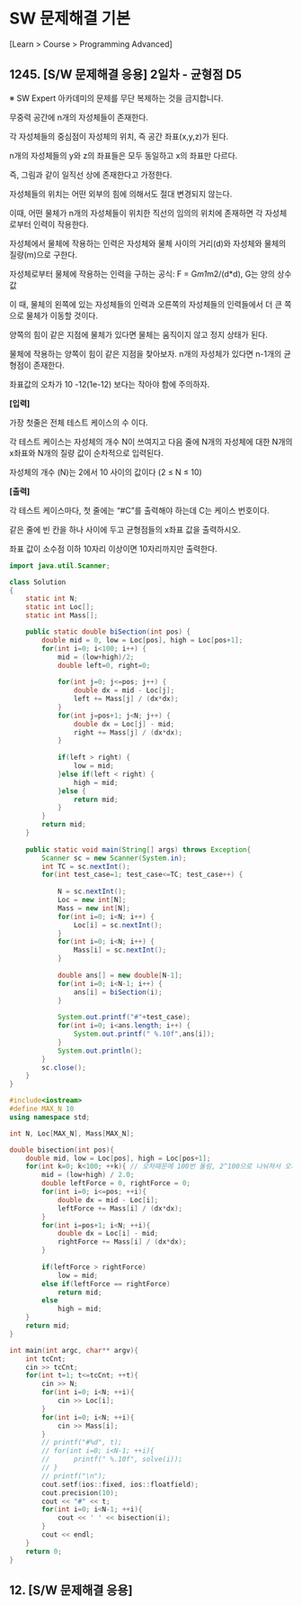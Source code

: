 # SW 문제해결 기본

[Learn > Course > Programming Advanced]

## 1245. [S/W 문제해결 응용] 2일차 - 균형점 D5

  ※ SW Expert 아카데미의 문제를 무단 복제하는 것을 금지합니다.

무중력 공간에 n개의 자성체들이 존재한다.

각 자성체들의 중심점이 자성체의 위치, 즉 공간 좌표(x,y,z)가 된다.

n개의 자성체들의 y와 z의 좌표들은 모두 동일하고 x의 좌표만 다르다.

즉, 그림과 같이 일직선 상에 존재한다고 가정한다.

자성체들의 위치는 어떤 외부의 힘에 의해서도 절대 변경되지 않는다.

이때, 어떤 물체가 n개의 자성체들이 위치한 직선의 임의의 위치에 존재하면 각 자성체로부터 인력이 작용한다.

자성체에서 물체에 작용하는 인력은 자성체와 물체 사이의 거리(d)와 자성체와 물체의 질량(m)으로 구한다.

자성체로부터 물체에 작용하는 인력을 구하는 공식: F = G*m1*m2/(d*d), G는 양의 상수 값  

  이 때, 물체의 왼쪽에 있는 자성체들의 인력과 오른쪽의 자성체들의 인력들에서 더 큰 쪽으로 물체가 이동할 것이다.

양쪽의 힘이 같은 지점에 물체가 있다면 물체는 움직이지 않고 정지 상태가 된다.

물체에 작용하는 양쪽이 힘이 같은 지점을 찾아보자. n개의 자성체가 있다면 n-1개의 균형점이 존재한다.   

좌표값의 오차가 10 -12(1e-12) 보다는 작아야 함에 주의하자.

**[입력]**

가장 첫줄은 전체 테스트 케이스의 수 이다.

각 테스트 케이스는 자성체의 개수 N이 쓰여지고 다음 줄에  N개의 자성체에 대한 N개의 x좌표와 N개의 질량 값이 순차적으로 입력된다.

자성체의 개수 (N)는 2에서 10 사이의 값이다 (2 ≤ N ≤ 10)

**[출력]**

각 테스트 케이스마다, 첫 줄에는 “#C”를 출력해야 하는데 C는 케이스 번호이다.

같은 줄에 빈 칸을 하나 사이에 두고 균형점들의 x좌표 값을 출력하시오.

좌표 값이 소수점 이하 10자리 이상이면 10자리까지만 출력한다.

```java
import java.util.Scanner;

class Solution
{
	static int N;
	static int Loc[];
	static int Mass[];

	public static double biSection(int pos) {
		double mid = 0, low = Loc[pos], high = Loc[pos+1];
		for(int i=0; i<100; i++) {
			mid = (low+high)/2;
			double left=0, right=0;
			
			for(int j=0; j<=pos; j++) {
				double dx = mid - Loc[j];
				left += Mass[j] / (dx*dx);
			}
			for(int j=pos+1; j<N; j++) {
				double dx = Loc[j] - mid;
				right += Mass[j] / (dx*dx);
			}
			
			if(left > right) {
				low = mid;
			}else if(left < right) {
				high = mid;
			}else {
				return mid;
			}
		}
		return mid;
	}
	
	public static void main(String[] args) throws Exception{
		Scanner sc = new Scanner(System.in);
		int TC = sc.nextInt();
		for(int test_case=1; test_case<=TC; test_case++) {
			
			N = sc.nextInt();
			Loc = new int[N];
			Mass = new int[N];
			for(int i=0; i<N; i++) {
				Loc[i] = sc.nextInt();
			}
			for(int i=0; i<N; i++) {
				Mass[i] = sc.nextInt();
			}
			
			double ans[] = new double[N-1];
			for(int i=0; i<N-1; i++) {
				ans[i] = biSection(i);
			}
			
			System.out.printf("#"+test_case);
			for(int i=0; i<ans.length; i++) {
				System.out.printf(" %.10f",ans[i]);
			}
			System.out.println();
		}
		sc.close();
	}
}
```

```C++
#include<iostream>
#define MAX_N 10
using namespace std;

int N, Loc[MAX_N], Mass[MAX_N];

double bisection(int pos){
    double mid, low = Loc[pos], high = Loc[pos+1];
    for(int k=0; k<100; ++k){ // 오차때문에 100번 돌림, 2^100으로 나눠져서 오차범위보다 작아짐
        mid = (low+high) / 2.0;
        double leftForce = 0, rightForce = 0;
        for(int i=0; i<=pos; ++i){
            double dx = mid - Loc[i];
            leftForce += Mass[i] / (dx*dx);
        }
        for(int i=pos+1; i<N; ++i){
            double dx = Loc[i] - mid;
            rightForce += Mass[i] / (dx*dx);
        }
        
        if(leftForce > rightForce)
            low = mid;
        else if(leftForce == rightForce)
            return mid;
        else
            high = mid;
    }
    return mid;
}

int main(int argc, char** argv){
    int tcCnt;
    cin >> tcCnt;
    for(int t=1; t<=tcCnt; ++t){
        cin >> N;
        for(int i=0; i<N; ++i){
            cin >> Loc[i];
        }
        for(int i=0; i<N; ++i){
            cin >> Mass[i];
        }
        // printf("#%d", t);
        // for(int i=0; i<N-1; ++i){
        //  	printf(" %.10f", solve(i));
    	// }
        // printf("\n");
        cout.setf(ios::fixed, ios::floatfield);
        cout.precision(10);
        cout << "#" << t;
        for(int i=0; i<N-1; ++i){
            cout << ' ' << bisection(i);
        }
        cout << endl;
    }
    return 0;
}
```



## 12. [S/W 문제해결 응용] 

 

```java

```

```C++

```

